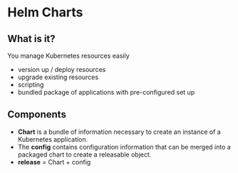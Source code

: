# Helm Charts

## What is it?

You manage Kubernetes resources easily

- version up / deploy resources
- upgrade existing resources
- scripting
- bundled package of applications with pre-configured set up

## Components

- **Chart** is a bundle of information necessary to create an instance of a Kubernetes application.
- The **config** contains configuration information that can be merged into a packaged chart to create a releasable object.
- **release** = Chart + config
